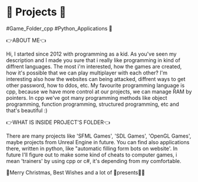 # 🎅 Projects 🎅
#Game_Folder_cpp
#Python_Applications 🐍

👉ABOUT ME👈

Hi, I started since 2012 with programming as a kid. As you've seen my description and I made you sure that i really like programming in kind of diffrent languages.
The most i'm interested, how the games are created, how it's possible that we can play multiplayer with each other?
I'm interesting also how the websites can being attacked, diffrent ways to get other password, how to ddos, etc.
My favourite programming language is cpp, because we have more control at our projects, we can manage RAM by pointers.
In cpp we've got many programming methods like object programming, function programming, structured programming, etc and that's beautiful :)

👉WHAT IS INSIDE PROJECT'S FOLDER👈

There are many projects like 'SFML Games', 'SDL Games', 'OpenGL Games', maybe projects from Unreal Engine in future.
You can find also applications there, written in python, like "automatic filling form bots on website'.
In future I'll figure out to make some kind of cheats to computer games, i mean 'trainers' by using cpp or c#, it's depending from my comfortable.

🎄Merry Christmas, Best Wishes and a lot of 🎁presents🎁🎄
